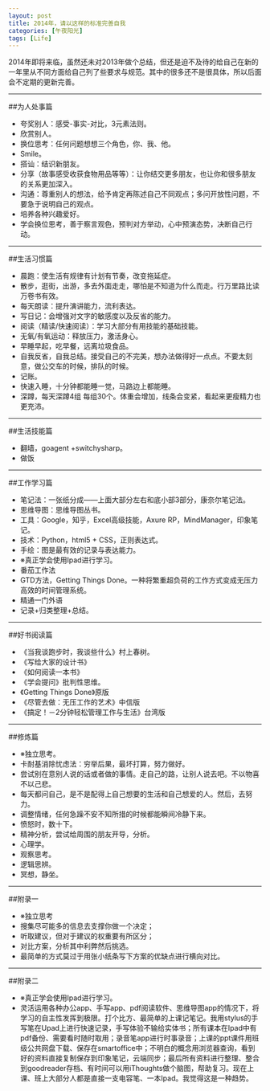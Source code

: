 ```yaml
---
layout: post
title: 2014年，请以这样的标准完善自我
categories: [午夜阳光]
tags: [Life]
---
```


2014年即将来临，虽然还未对2013年做个总结，但还是迫不及待的给自己在新的一年里从不同方面给自己列了些要求与规范。其中的很多还不是很具体，所以后面会不定期的更新完善。

---
##为人处事篇
- 夸奖别人：感受-事实-对比，3元素法则。
- 欣赏别人。
- 换位思考：任何问题想想三个角色，你、我、他。
- Smile。
- 搭讪：结识新朋友。
- 分享（故事感受收获食物用品等等）：让你结交更多朋友，也让你和很多朋友的关系更加深入。
- 沟通：尊重别人的想法，给予肯定再陈述自己不同观点；多问开放性问题，不要急于说明自己的观点。
- 培养各种兴趣爱好。
- 学会换位思考，善于察言观色，预判对方举动，心中预演态势，决断自己行动。

---
##生活习惯篇
- 晨跑：使生活有规律有计划有节奏，改变拖延症。
- 散步，逛街，出游，多去外面走走，哪怕是不知道为什么而走。行万里路比读万卷书有效。
- 每天朗读：提升演讲能力，流利表达。
- 写日记：会增强对文字的敏感度以及反省的能力。
- 阅读（精读/快速阅读）：学习大部分有用技能的基础技能。
- 无氧/有氧运动：释放压力，激活身心。
- 早睡早起，吃早餐，远离垃圾食品。
- 自我反省，自我总结。接受自己的不完美，想办法做得好一点点。不要太刻意，做公交车的时候，排队的时候。
- 记账。
- 快速入睡，十分钟都能睡一觉，马路边上都能睡。
- 深蹲，每天深蹲4组 每组30个。体重会增加，线条会变紧，看起来更瘦精力也更充沛。

---
##生活技能篇
- 翻墙，goagent +switchysharp。
- 做饭

---
##工作学习篇
- 笔记法：一张纸分成——上面大部分左右和底小部3部分，康奈尔笔记法。
- 思维导图：思维导图丛书。
- 工具：Google，知乎，Excel高级技能，Axure RP，MindManager，印象笔记。
- 技术：Python，html5 + CSS，正则表达式。
- 手绘：图是最有效的记录与表达能力。
- ※真正学会使用Ipad进行学习。
- 番茄工作法
- GTD方法，Getting Things Done。一种将繁重超负荷的工作方式变成无压力高效的时间管理系统。
- 精通一门外语
- 记录+归类整理+总结。

---
##好书阅读篇
- 《当我谈跑步时，我谈些什么》村上春树。
- 《写给大家的设计书》
- 《如何阅读一本书》
- 《学会提问》批判性思维。
- 《Getting Things Done》原版
- 《尽管去做：无压工作的艺术》中信版
- 《搞定！－2分钟轻松管理工作与生活》台湾版

---
##修炼篇
- ※独立思考。
- 卡耐基消除忧虑法：穷举后果，最坏打算，努力做好。
- 尝试别在意别人说的话或者做的事情。走自己的路，让别人说去吧。不以物喜不以己悲。
- 每天都问自己，是不是配得上自己想要的生活和自己想爱的人。然后，去努力。
- 调整情绪，任何急躁不安不知所措的时候都能瞬间冷静下来。
- 愤怒时，数十下。
- 精神分析，尝试给周围的朋友开导，分析。
- 心理学。
- 观察思考。
- 逻辑思辨。
- 冥想，静坐。

---
##附录一
- ※独立思考
- 搜集尽可能多的信息去支撑你做一个决定；
- 听取建议，但对于建议的权重要有所区分；
- 对比方案，分析其中利弊然后挑选。
- 最简单的方式莫过于用张小纸条写下方案的优缺点进行横向对比。

---
##附录二
- ※真正学会使用Ipad进行学习。
- 灵活运用各种办公app、手写app、pdf阅读软件、思维导图app的情况下，将学习的自主性发挥到极限。打个比方、最简单的上课记笔记。我用stylus的手写笔在Upad上进行快速记录，手写体验不输给实体书；所有课本在Ipad中有pdf备份、需要看时随时取用；录音笔app进行时事录音；上课的ppt课件用班级公共网盘下载、保存在smartoffice中；不明白的概念用浏览器查询，看到好的资料直接复制保存到印象笔记，云端同步；最后所有资料进行整理、整合到goodreader存档、有时间可以用iThoughts做个脑图，帮助复习。现在上课、班上大部分人都是直接一支电容笔、一本Ipad。我觉得这是一种趋势。

